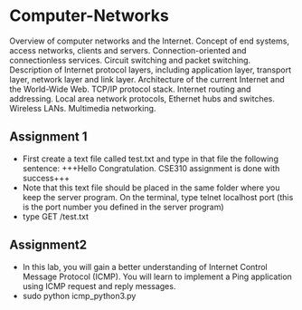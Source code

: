 # Computer-Networks
Overview of computer networks and the Internet. Concept of end systems, access networks, clients and servers. Connection-oriented and connectionless services. Circuit switching and packet switching. Description of Internet protocol layers, including application layer, transport layer, network layer and link layer. Architecture of the current Internet and the World-Wide Web. TCP/IP protocol stack. Internet routing and addressing. Local area network protocols, Ethernet hubs and switches. Wireless LANs. Multimedia networking.

## Assignment 1
+ First create a text file called test.txt and type in that file the following sentence: +++Hello Congratulation. CSE310 assignment is done with success+++
+ Note that this text file should be placed in the same folder where you keep the server program. On the terminal, type telnet localhost port (this is the port number you defined in the server program)
+ type GET /test.txt

## Assignment2
+ In this lab, you will gain a better understanding of Internet Control Message Protocol (ICMP). You will learn to implement a Ping application using ICMP request and reply messages.
+ sudo python icmp_python3.py

